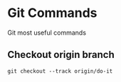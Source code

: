 # Git Commands
Git most useful commands

## Checkout origin branch
```
git checkout --track origin/do-it
```
